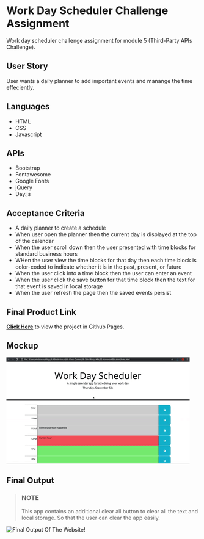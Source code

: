 # Work Day Scheduler Challenge Assignment 
Work day scheduler challenge assignment for module 5 (Third-Party APIs Challenge).

## User Story
User wants a daily planner to add important events and manange the time effeciently.

## Languages
- HTML
- CSS
- Javascript

## APIs
- Bootstrap
- Fontawesome
- Google Fonts
- jQuery
- Day.js

## Acceptance Criteria
- A daily planner to create a schedule
- When user open the planner then the current day is displayed at the top of the calendar
- When the user scroll down then the user presented with time blocks for standard business hours
- WHen the user view the time blocks for that day then each time block is color-coded to indicate whether it is in the past, present, or future
- When the user click into a time block then the user can enter an event
- When the user click the save button for that time block then the text for that event is saved in local storage
- When the user refresh the page then the saved events persist

## Final Product Link
[**Click Here**](https://pravton.github.io/work-day-scheduler-challenge/) to view the project in Github Pages.

## Mockup
![Mockup Image!](./assets/images/mockup.gif "Mockup")

## Final Output
>### NOTE
>This app contains an additional clear all button to clear all the text and local storage. So that the user can clear the app easily. 

![Final Output Of The Website!](./assets/images/final-product.gif "Final Output Of The Website")


